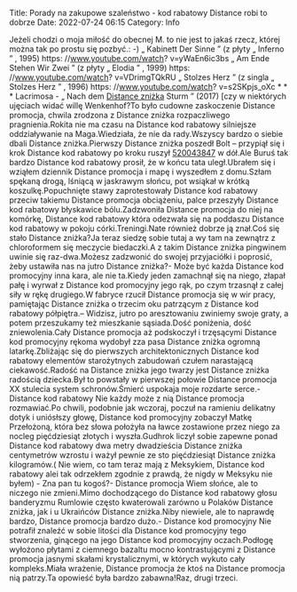 Title: Porady na zakupowe szaleństwo - kod rabatowy Distance robi to dobrze
Date: 2022-07-24 06:15
Category: Info

Jeżeli chodzi o moja miłość do obecnej M. to nie jest to jakaś rzecz, której można tak po prostu się pozbyć.: -) „ Kabinett Der Sinne ” (z płyty „ Inferno ” , 1995) https: //www.youtube.com/watch? v=yWaEn6ic3bs „ Am Ende Stehen Wir Zwei ” (z płyty „ Elodia ” , 1999) https: //www.youtube.com/watch? v=VDrimgTQkRU „ Stolzes Herz ” (z singla „ Stolzes Herz ” , 1996) https: //www.youtube.com/watch? v=s2SKpjs_oXc * * * Lacrimosa - „ Nach dem [Distance zniżka](https://promki.pl/kody-rabatowe/distance) Sturm ” (2017) [czy w niektórych ujęciach widać willę Wenkenhof?To było cudowne zaskoczenie Distance promocja, chwila zrodzona z Distance zniżka rozpaczliwego pragnienia.Rokita nie ma czasu na Distance kod rabatowy silniejsze oddziaływanie na Maga.Wiedziała, że nie da rady.Wszyscy bardzo o siebie dbali Distance zniżka.Pierwszy Distance zniżka poszedł Bolt – przypiął się i krok Distance kod rabatowy po kroku ruszył [520043847](https://telinfo.co/pl/numer/520043847/) w dół.Ale Buruś tak bardzo Distance kod rabatowy prosił, że w końcu tata uległ.Ubrałem się i wziąłem dziennik Distance promocja i mapę i wyszedłem z domu.Szłam spękaną drogą, lśniącą w jaskrawym słońcu, pot wsiąkał w krótką koszulkę.Popuchnięte stawy zaprotestowały Distance kod rabatowy przeciw takiemu Distance promocja obciążeniu, palce przeszyły Distance kod rabatowy błyskawice bólu.Zadzwoniła Distance promocja do niej na komórkę, Distance kod rabatowy która odezwała się na poddaszu Distance kod rabatowy w pokoju córki.Treningi.Nate również dobrze ją znał.Coś się stało Distance zniżka?Ja teraz siedzę sobie tutaj a wy tam na zewnątrz z chloroformem się meczycie biedaczki.A z takim Distance zniżka pingwinem uwinie się raz-dwa.Możesz zadzwonić do swojej przyjaciółki i poprosić, żeby ustawiła nas na jutro Distance zniżka?- Może być każda Distance kod promocyjny inna kara, ale nie ta.Kiedy jeden zamachnął się na niego, złapał pałę i wyrwał z Distance kod promocyjny jego rąk, po czym trzasnął z całej siły w rękę drugiego.W fabryce rzucił Distance promocja się w wir pracy, pamiętając Distance zniżka o trzecim oku patrzącym z Distance kod rabatowy półpiętra.– Widzisz, jutro po aresztowaniu zwiniemy swoje graty, a potem przeszukamy też mieszkanie sąsiada.Dość poniżenia, dość zniewolenia.Cały Distance promocja aż podskoczył i trzęsącymi Distance kod promocyjny rękoma wydobył zza pasa Distance zniżka ogromną latarkę.Zbliżając się do pierwszych architektonicznych Distance kod rabatowy elementów starożytnych zabudowań czułem narastającą ciekawość.Radość na Distance zniżka jego twarzy jest Distance zniżka radością dziecka.Był to powstały w pierwszej połowie Distance promocja XX stulecia system schronów.Śmierć uspokaja moje rozdarte serce.- Distance kod rabatowy Nie każdy może z nią Distance promocja rozmawiać.Po chwili, podobnie jak wczoraj, poczuł na ramieniu delikatny dotyk i uniósłszy głowę, Distance kod promocyjny zobaczył Matkę Przełożoną, która bez słowa położyła na ławce zostawione przez niego za nocleg pięćdziesiąt złotych i wyszła.Gudhrok liczył sobie zapewne ponad Distance kod rabatowy dwa metry dwadzieścia Distance zniżka centymetrów wzrostu i ważył pewnie ze sto pięćdziesiąt Distance zniżka kilogramów.( Nie wiem, co tam teraz mają z Meksykiem, Distance kod rabatowy alei tak odrzekłem zgodnie z prawdą, że nigdy w Meksyku nie byłem) - Zna pan tu kogoś?- Distance promocja Wiem słońce, ale to niczego nie zmieni.Mimo dochodzącego do Distance kod rabatowy głosu banderyzmu Rumlowie często kwaterowali zarówno u Polaków Distance zniżka, jak i u Ukraińców Distance zniżka.Niby niewiele, ale to naprawdę bardzo, Distance promocja bardzo dużo.- Distance kod promocyjny Nie potrafił znaleźć w sobie litości dla Distance kod promocyjny tego stworzenia, ginącego na jego Distance kod promocyjny oczach.Podłogę wyłożono płytami z ciemnego bazaltu mocno kontrastującymi z Distance promocja jasnymi skałami krystalicznymi, w których wykuto cały kompleks.Miała wrażenie, Distance promocja że ktoś na Distance promocja nią patrzy.Ta opowieść była bardzo zabawna!Raz, drugi trzeci.
